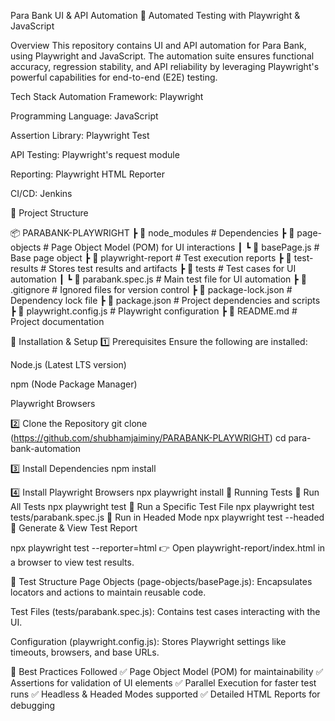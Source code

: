 Para Bank UI & API Automation
🚀 Automated Testing with Playwright & JavaScript

Overview
This repository contains UI and API automation for Para Bank, using Playwright and JavaScript. The automation suite ensures functional accuracy, regression stability, and API reliability by leveraging Playwright's powerful capabilities for end-to-end (E2E) testing.

Tech Stack
Automation Framework: Playwright

Programming Language: JavaScript

Assertion Library: Playwright Test

API Testing: Playwright's request module

Reporting: Playwright HTML Reporter

CI/CD: Jenkins 

📌 Project Structure

📦 PARABANK-PLAYWRIGHT
 ┣ 📂 node_modules           # Dependencies
 ┣ 📂 page-objects           # Page Object Model (POM) for UI interactions
 ┃ ┗ 📜 basePage.js          # Base page object
 ┣ 📂 playwright-report      # Test execution reports
 ┣ 📂 test-results           # Stores test results and artifacts
 ┣ 📂 tests                  # Test cases for UI automation
 ┃ ┗ 📜 parabank.spec.js     # Main test file for UI automation
 ┣ 📜 .gitignore             # Ignored files for version control
 ┣ 📜 package-lock.json      # Dependency lock file
 ┣ 📜 package.json           # Project dependencies and scripts
 ┣ 📜 playwright.config.js   # Playwright configuration
 ┣ 📜 README.md              # Project documentation


📌 Installation & Setup
1️⃣ Prerequisites
Ensure the following are installed:

Node.js (Latest LTS version)

npm (Node Package Manager)

Playwright Browsers

2️⃣ Clone the Repository
git clone  (https://github.com/shubhamjaiminy/PARABANK-PLAYWRIGHT)
cd para-bank-automation

3️⃣ Install Dependencies
npm install

4️⃣ Install Playwright Browsers
npx playwright install
📌 Running Tests
🔹 Run All Tests
npx playwright test
🔹 Run a Specific Test File
npx playwright test tests/parabank.spec.js
🔹 Run in Headed Mode
npx playwright test --headed
🔹 Generate & View Test Report

npx playwright test --reporter=html
👉 Open playwright-report/index.html in a browser to view test results.

📌 Test Structure
Page Objects (page-objects/basePage.js): Encapsulates locators and actions to maintain reusable code.

Test Files (tests/parabank.spec.js): Contains test cases interacting with the UI.

Configuration (playwright.config.js): Stores Playwright settings like timeouts, browsers, and base URLs.

📌 Best Practices Followed
✅ Page Object Model (POM) for maintainability
✅ Assertions for validation of UI elements
✅ Parallel Execution for faster test runs
✅ Headless & Headed Modes supported
✅ Detailed HTML Reports for debugging
